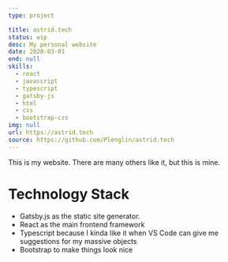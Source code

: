 ```yaml
---
type: project

title: astrid.tech
status: wip
desc: My personal website
date: 2020-03-01
end: null
skills:
  - react
  - javascript
  - typescript
  - gatsby-js
  - html
  - css
  - bootstrap-css
img: null
url: https://astrid.tech
source: https://github.com/Plenglin/astrid.tech
---
```


This is my website. There are many others like it, but this is mine.

# Technology Stack

- Gatsby.js as the static site generator.
- React as the main frontend framework
- Typescript because I kinda like it when VS Code can give me suggestions for my massive objects
- Bootstrap to make things look nice
